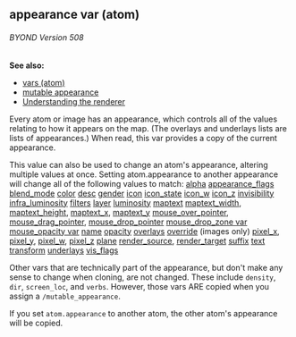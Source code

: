 ## appearance var (atom) 
###### BYOND Version 508
**See also:**
*   [vars (atom)](/atom/var)
*   [mutable appearance](/mutable_appearance)
*   [Understanding the renderer](/%7Bnotes%7D/renderer)


Every atom or image has an appearance, which controls all of
the values relating to how it appears on the map. (The overlays and
underlays lists are lists of appearances.) When read, this var provides
a copy of the current appearance. 

This value can also be used
to change an atom\'s appearance, altering multiple values at once.
Setting atom.appearance to another appearance will change all of the
following values to match:
[alpha](/atom/var/alpha)
[appearance_flags](/atom/var/appearance_flags)
[blend_mode](/atom/var/blend_mode)
[color](/atom/var/color)
[desc](/atom/var/desc)
[gender](/atom/var/gender)
[icon](/atom/var/icon)
[icon_state](/atom/var/icon_state)
[icon_w](/atom/var/icon_w)
[icon_z](/atom/var/icon_z)
[invisibility](/atom/var/invisibility)
[infra_luminosity](/atom/var/infra_luminosity)
[filters](/atom/var/filters)
[layer](/atom/var/layer)
[luminosity](/atom/var/luminosity)
[maptext](/atom/var/maptext)
[maptext_width](/atom/var/maptext_width),
[maptext_height](/atom/var/maptext_height),
[maptext_x](/atom/var/maptext_x), [maptext_y](/atom/var/maptext_y)
[mouse_over_pointer](/atom/var/mouse_over_pointer),
[mouse_drag_pointer](/atom/var/mouse_drag_pointer),
[mouse_drop_pointer](/atom/var/mouse_drop_pointer)
[mouse_drop_zone var](/atom/var/mouse_drop_zone)
[mouse_opacity var](/atom/var/mouse_opacity)
[name](/atom/var/name)
[opacity](/atom/var/opacity)
[overlays](/atom/var/overlays)
[override](/atom/var/override) (images only)
[pixel_x](/atom/var/pixel_x), [pixel_y](/atom/var/pixel_y),
[pixel_w](/atom/var/pixel_w), [pixel_z](/atom/var/pixel_z)
[plane](/atom/var/plane)
[render_source](/atom/var/render_source),
[render_target](/atom/var/render_target)
[suffix](/atom/var/suffix)
[text](/atom/var/text)
[transform](/atom/var/transform)
[underlays](/atom/var/underlays)
[vis_flags](/atom/var/vis_flags)


Other vars that are technically part of the appearance, but
don\'t make any sense to change when cloning, are not changed. These
include `density`, `dir`, `screen_loc`, and `verbs`. However, those vars
ARE copied when you assign a `/mutable_appearance`. 

If you set
`atom.appearance` to another atom, the other atom\'s appearance will be
copied.